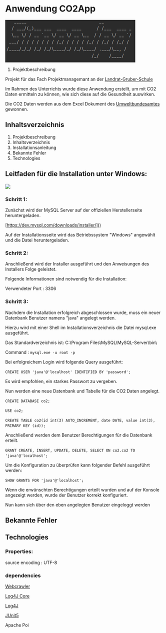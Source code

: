 <h1 align="left">Anwendung CO2App</h1>


<p><img align="center" src="https://github.com/SimonJpg2/CO2App/blob/main/src/main/resources/AsciiArt.PNG" /></p>

1. Projektbeschreibung

Projekt für das Fach Projektmanagemant an der 
<a href="https://www.lgs-dieburg.de/">Landrat-Gruber-Schule</a>

Im Rahmen des Unterrichts wurde diese Anwendung erstellt, um mit CO2 Daten ermitteln zu können, wie sich diese auf die Gesundheit auswirken.

Die CO2 Daten werden aus dem Excel Dokument des 
<a href="https://www.umweltbundesamt.de/sites/default/files/medien/384/bilder/dateien/de-en_indikator_klim-01_emission-treibhausgase_2023-04-11_0.xlsx">Umweltbundesamtes</a>
gewonnen.

## Inhaltsverzeichnis
1. Projektbeschreibung
2. Inhaltsverzeichnis
3. Installationsanleitung
4. Bekannte Fehler
5. Technologies

## Leitfaden für die Installation unter Windows:
<p><img align="center" src="https://img.shields.io/badge/Windows-0078D6?style=for-the-badge&logo=windows&logoColor=white" /></p>

<h3 align="left">Schritt 1:</h3>
Zunächst wird der MySQL Server auf der offiziellen Herstellerseite heruntergeladen.

[https://dev.mysql.com/downloads/installer/]()

Auf der Installationsseite wird das Betriebssystem "Windows" angewählt und die Datei heruntergeladen.
### Schritt 2:

Anschließend wird der Installer ausgeführt und den Anweisungen des Installers Folge geleistet.

Folgende Informationen sind notwendig für die Installation:

Verwendeter Port : 3306

### Schritt 3:

Nachdem die Installation erfolgreich abgeschlossen wurde, muss ein neuer Datenbank Benutzer namens "java" angelegt werden.

Hierzu wird mit einer Shell im Installationsverzeichnis die Datei mysql.exe ausgeführt.

Das Standardverzeichnis ist: C:\Program Files\MySQL\MySQL-Server\bin\

Command : `mysql.exe -u root -p`

Bei erfolgreichem Login wird folgende Query ausgeführt:

`CREATE USER 'java'@'localhost' IDENTIFIED BY 'password';`

Es wird empfohlen, ein starkes Passwort zu vergeben.

Nun werden eine neue Datenbank und Tabelle für die CO2 Daten angelegt.

`CREATE DATABASE co2;`

`USE co2;`

`CREATE TABLE co2(id int(3) AUTO_INCREMENT, date DATE, value int(3), PRIMARY KEY (id));` 

Anschließend werden dem Benutzer Berechtigungen für die Datenbank erteilt.

`GRANT CREATE, INSERT, UPDATE, DELETE, SELECT ON co2.co2 TO 'java'@'localhost';`

Um die Konfiguration zu überprüfen kann folgender Befehl ausgeführt werden:

`SHOW GRANTS FOR 'java'@'localhost';`

Wenn die erwünschten Berechtigungen erteilt wurden und auf der Konsole angezeigt werden, wurde der Benutzer korrekt konfiguriert.

Nun kann sich über den eben angelegten Benutzer eingeloggt werden

<h2 align="left">Bekannte Fehler</h2>

<h2 align="left">Technologies</h2>

### Properties: 

source encoding : UTF-8

### dependencies

<a href="https://www.geeksforgeeks.org/java-program-to-extract-content-from-a-html-document/">Webcrawler</a>

<a href="https://mvnrepository.com/artifact/org.apache.logging.log4j/log4j-core">Log4J Core</a>

<a href="https://mvnrepository.com/artifact/org.apache.logging.log4j/log4j-api">Log4J</a>

<a href="https://mvnrepository.com/artifact/org.junit/junit5-engine">JUnit5</a>

Apache Poi
